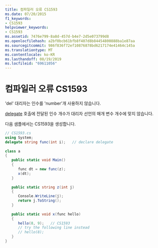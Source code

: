 ```yaml
---
title: 컴파일러 오류 CS1593
ms.date: 07/20/2015
f1_keywords:
- CS1593
helpviewer_keywords:
- CS1593
ms.assetid: 7476e799-8a8d-457d-b4e7-2d5e073799d8
ms.openlocfilehash: a2bf0bcb61bfb8f407d8b84454800888ba1e87aa
ms.sourcegitcommit: 986f836f72ef10876878bd6217174e41464c145a
ms.translationtype: MT
ms.contentlocale: ko-KR
ms.lasthandoff: 08/19/2019
ms.locfileid: "69611056"
---
```

# <a name="compiler-error-cs1593"></a>컴파일러 오류 CS1593
'del' 대리자는 인수를 'number'개 사용하지 않습니다.  
  
 [delegate](../language-reference/keywords/delegate.md) 호출에 전달된 인수 개수가 대리자 선언의 매개 변수 개수에 맞지 않습니다.  
  
 다음 샘플에서는 CS1593을 생성합니다.  
  
```csharp  
// CS1593.cs  
using System;  
delegate string func(int i);   // declare delegate  
  
class a  
{  
   public static void Main()  
   {  
      func dt = new func(z);  
      x(dt);  
   }  
  
   public static string z(int j)  
   {  
      Console.WriteLine(j);  
      return j.ToString();  
   }  
  
   public static void x(func hello)  
   {  
      hello(8, 9);   // CS1593  
      // try the following line instead  
      // hello(8);  
   }  
}  
```
